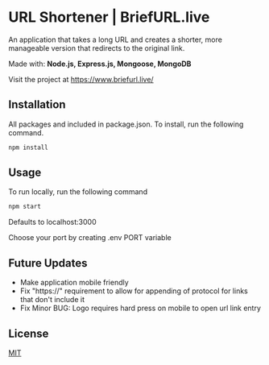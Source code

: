 # URL Shortener | BriefURL.live

An application that takes a long URL and creates a shorter, more manageable version that redirects to the original link. 

Made with: __Node.js, Express.js, Mongoose, MongoDB__

Visit the project at https://www.briefurl.live/

## Installation

All packages and included in package.json. To install, run the following command.

```bash
npm install
```

## Usage

To run locally, run the following command

```bash
npm start
```

Defaults to localhost:3000

Choose your port by creating .env PORT variable

## Future Updates

* Make application mobile friendly
* Fix "https://" requirement to allow for appending of protocol for links that don't include it
* Fix Minor BUG: Logo requires hard press on mobile to open url link entry


## License

[MIT](https://choosealicense.com/licenses/mit/)


<!-- 
• DevelopedaURLShortenerapplicationusingNode.jsand Express.js, handling all routing and implementing a scalable URL shortening system
• UsedMongoDBandMongoosetostoreandmanagedataforthe application
• Generatedunique,6-characteridentifiers(UUIDs)usinga 62-character bank, to designate the shortened URL: https://github.com/simplyhexagonal/short-unique-id -->


